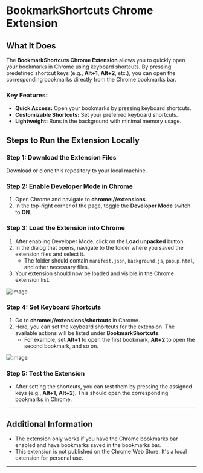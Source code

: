 
# BookmarkShortcuts Chrome Extension

## What It Does
The **BookmarkShortcuts Chrome Extension** allows you to quickly open your bookmarks in Chrome using keyboard shortcuts. By pressing predefined shortcut keys (e.g., **Alt+1**, **Alt+2**, etc.), you can open the corresponding bookmarks directly from the Chrome bookmarks bar.

### Key Features:
- **Quick Access:** Open your bookmarks by pressing keyboard shortcuts.
- **Customizable Shortcuts:** Set your preferred keyboard shortcuts.
- **Lightweight:** Runs in the background with minimal memory usage.

## Steps to Run the Extension Locally

### Step 1: Download the Extension Files
Download or clone this repository to your local machine.

### Step 2: Enable Developer Mode in Chrome
1. Open Chrome and navigate to **chrome://extensions**.
2. In the top-right corner of the page, toggle the **Developer Mode** switch to **ON**.

### Step 3: Load the Extension into Chrome
1. After enabling Developer Mode, click on the **Load unpacked** button.
2. In the dialog that opens, navigate to the folder where you saved the extension files and select it.
   - The folder should contain `manifest.json`, `background.js`, `popup.html`, and other necessary files.
3. Your extension should now be loaded and visible in the Chrome extension list.

![image](https://github.com/user-attachments/assets/b554c73d-d5a2-43d2-903f-33bde90c32bf)


### Step 4: Set Keyboard Shortcuts
1. Go to **chrome://extensions/shortcuts** in Chrome.
2. Here, you can set the keyboard shortcuts for the extension. The available actions will be listed under **BookmarkShortcuts**.
   - For example, set **Alt+1** to open the first bookmark, **Alt+2** to open the second bookmark, and so on.

![image](https://github.com/user-attachments/assets/c99e3551-57ef-4093-8df1-3611ee48b318)

### Step 5: Test the Extension
- After setting the shortcuts, you can test them by pressing the assigned keys (e.g., **Alt+1**, **Alt+2**). This should open the corresponding bookmarks in Chrome.

---

## Additional Information

- The extension only works if you have the Chrome bookmarks bar enabled and have bookmarks saved in the bookmarks bar.
- This extension is not published on the Chrome Web Store. It's a local extension for personal use.

---

